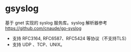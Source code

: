 # gsyslog

基于 gnet 实现的 syslog 服务库。syslog 解析器参考 https://github.com/cnaude/go-syslog

- 支持 RFC3164, RFC6587、RFC5424 等协议（不支持TLS）
- 支持 UDP 、TCP、UNIX。